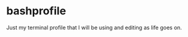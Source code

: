 bashprofile
===========


Just my terminal profile that I will be using and editing as life goes on.
